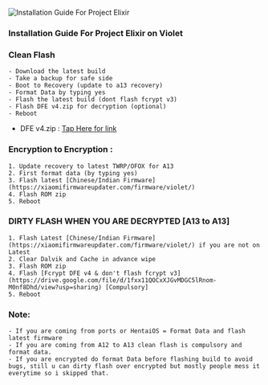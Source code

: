 ![Installation Guide For Project Elixir](https://i.imgur.com/l9GgWou.jpg) 

### Installation Guide For Project Elixir on Violet

### Clean Flash
```
- Download the latest build
- Take a backup for safe side
- Boot to Recovery (update to a13 recovery)
- Format Data by typing yes
- Flash the latest build (dont flash fcrypt v3)
- Flash DFE v4.zip for decryption (optional)
- Reboot
```

- DFE v4.zip : [Tap Here for link](https://drive.google.com/file/d/1fxx11QOCxXJGvMDGC5lRnom-M0nf8Dhd/view?usp=sharing)

### Encryption to Encryption :
```
1. Update recovery to latest TWRP/OFOX for A13 
2. First format data (by typing yes)
3. Flash latest [Chinese/Indian Firmware](https://xiaomifirmwareupdater.com/firmware/violet/)
4. Flash ROM zip
5. Reboot
```

### DIRTY FLASH WHEN YOU ARE DECRYPTED [A13 to A13]
```
1. Flash Latest [Chinese/Indian Firmware](https://xiaomifirmwareupdater.com/firmware/violet/) if you are not on Latest 
2. Clear Dalvik and Cache in advance wipe
3. Flash ROM zip
4. Flash [Fcrypt DFE v4 & don't flash fcrypt v3](https://drive.google.com/file/d/1fxx11QOCxXJGvMDGC5lRnom-M0nf8Dhd/view?usp=sharing) [Compulsory]
5. Reboot
```

### Note:
```
- If you are coming from ports or HentaiOS = Format Data and flash latest firmware
- If you are coming from A12 to A13 clean flash is compulsory and format data.
- If you are encrypted do format Data before flashing build to avoid bugs, still u can dirty flash over encrypted but mostly people mess it everytime so i skipped that.
```

